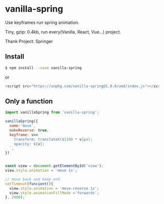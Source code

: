# vanilla-spring

Use keyframes run spring animation.

Tiny, gzip: 0.4kb, run every(Vanilla, React, Vue...) project.

Thank Project: Springer

## Install

```sh
$ npm install --save vanilla-spring
```

or

```js
<script src="https://unpkg.com/vanilla-spring@1.0.0/umd/index.js"></script>
```

## Only a function

```js
import vanillaSpring from 'vanilla-spring';

vanillaSpring({
  name:'move',
  makeReverse: true,
  keyframe: v=> `
    transform: translateX(${100 * v}px);
    opacity: ${v};
  `,
})


const view = document.getElementById('view');
view.style.animation = 'move 1s';

// move back and keep end
setTimeout(funciont(){
  view.style.animation = 'move-reverse 1s';
  view.style.animationFillMode ='forwards';
}, 2000);
```
